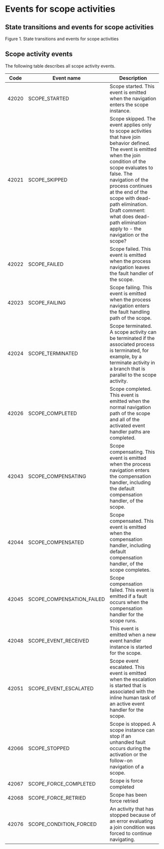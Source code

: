 <!-- image -->

# Events for scope activities

## State transitions and events for scope activities

Figure 1. State transitions and events
for scope activities

<!-- image -->

## Scope activity events

The
following table describes all scope activity events.

|   Code | Event name                | Description                                                                                                                                                                                                                                                                                                                                                  |
|--------|---------------------------|--------------------------------------------------------------------------------------------------------------------------------------------------------------------------------------------------------------------------------------------------------------------------------------------------------------------------------------------------------------|
|  42020 | SCOPE\_STARTED             | Scope started. This event is emitted when the navigation enters the scope instance.                                                                                                                                                                                                                                                                          |
|  42021 | SCOPE\_SKIPPED             | Scope skipped. The event applies only to scope activities that have join behavior defined. The event is emitted when the join condition of the scope evaluates to false. The navigation of the process continues at the end of the scope with dead-path elimination. Draft comment:  what does dead-path elimination apply to - the navigation or the scope? |
|  42022 | SCOPE\_FAILED              | Scope failed. This event is emitted when the process navigation leaves the fault handler of the scope.                                                                                                                                                                                                                                                       |
|  42023 | SCOPE\_FAILING             | Scope failing. This event is emitted when the process navigation enters the fault handling path of the scope.                                                                                                                                                                                                                                                |
|  42024 | SCOPE\_TERMINATED          | Scope terminated. A scope activity can be terminated if the associated process is terminated, for example, by a terminate activity in a branch that is parallel to the scope activity.                                                                                                                                                                       |
|  42026 | SCOPE\_COMPLETED           | Scope completed. This event is emitted when the normal navigation path of the scope and all of the activated event handler paths are completed.                                                                                                                                                                                                              |
|  42043 | SCOPE\_COMPENSATING        | Scope compensating. This event is emitted when the process navigation enters the compensation handler, including the default compensation handler, of the scope.                                                                                                                                                                                             |
|  42044 | SCOPE\_COMPENSATED         | Scope compensated. This event is emitted when the compensation handler, including default compensation handler, of the scope completes.                                                                                                                                                                                                                      |
|  42045 | SCOPE\_COMPENSATION\_FAILED | Scope compensation failed. This event is emitted if a fault occurs when the compensation handler for the scope runs.                                                                                                                                                                                                                                         |
|  42048 | SCOPE\_EVENT\_RECEIVED      | This event is emitted when a new event handler instance is started for the scope.                                                                                                                                                                                                                                                                            |
|  42051 | SCOPE\_EVENT\_ESCALATED     | Scope event escalated. This event is emitted when the escalation is started that is associated with the inline human task of an active event handler for the scope.                                                                                                                                                                                          |
|  42066 | SCOPE\_STOPPED             | Scope is stopped. A scope instance can stop if an unhandled fault occurs during the activation or the follow-on navigation of a scope.                                                                                                                                                                                                                       |
|  42067 | SCOPE\_FORCE\_COMPLETED     | Scope is force completed                                                                                                                                                                                                                                                                                                                                     |
|  42068 | SCOPE\_FORCE\_RETRIED       | Scope has been force retried                                                                                                                                                                                                                                                                                                                                 |
|  42076 | SCOPE\_CONDITION\_FORCED    | An activity that has stopped because of an error evaluating a join condition was forced to continue navigating.                                                                                                                                                                                                                                              |